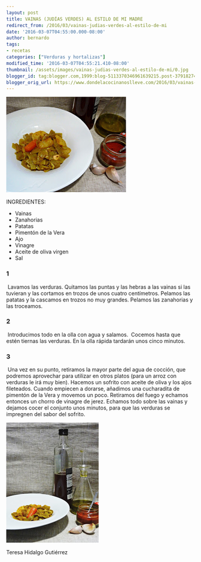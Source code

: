 ```yaml
---
layout: post
title: VAINAS (JUDÍAS VERDES) AL ESTILO DE MI MADRE
redirect_from: /2016/03/vainas-judias-verdes-al-estilo-de-mi
date: '2016-03-07T04:55:00.000-08:00'
author: bernardo
tags:
- recetas
categories: ["Verduras y hortalizas"]
modified_time: '2016-03-07T04:55:21.410-08:00'
thumbnail: /assets/images/vainas-judias-verdes-al-estilo-de-mi/0.jpg
blogger_id: tag:blogger.com,1999:blog-5113370346961639215.post-3791827432726354130
blogger_orig_url: https://www.dondelacocinanoslleve.com/2016/03/vainas-judias-verdes-al-estilo-de-mi.html
---
```


![](/assets/images/vainas-judias-verdes-al-estilo-de-mi/0.jpg)

  
INGREDIENTES:
* Vainas
* Zanahorias
* Patatas
* Pimentón de la Vera
* Ajo
* Vinagre
* Aceite de oliva virgen
* Sal  

### 1

 Lavamos las verduras. Quitamos las puntas y las hebras a las vainas si las tuvieran y las cortamos en trozos de unos cuatro centímetros. Pelamos las patatas y la cascamos en trozos no muy grandes. Pelamos las zanahorias y las troceamos.  

### 2

 Introducimos todo en la olla con agua y salamos.  Cocemos hasta que estén tiernas las verduras. En la olla rápida tardarán unos cinco minutos.  

### 3

 Una vez en su punto, retiramos la mayor parte del agua de cocción, que podremos aprovechar para utilizar en otros platos (para un arroz con verduras le irá muy bien). Hacemos un sofrito con aceite de oliva y los ajos fileteados. Cuando empiecen a dorarse, añadimos una cucharadita de pimentón de la Vera y movemos un poco. Retiramos del fuego y echamos entonces un chorro de vinagre de jerez. Echamos todo sobre las vainas y dejamos cocer el conjunto unos minutos, para que las verduras se impregnen del sabor del sofrito.

  

![](/assets/images/vainas-judias-verdes-al-estilo-de-mi/1.jpg)

  
Teresa Hidalgo Gutiérrez
